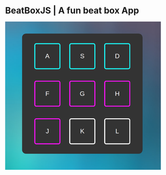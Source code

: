 # BeatBoxJS | A fun beat box App
<img src="https://github.com/dimitriskarakaxas/BeatBoxJS/blob/main/readme_assets/Screenshot%20from%202021-06-13%2018-49-29.png">
